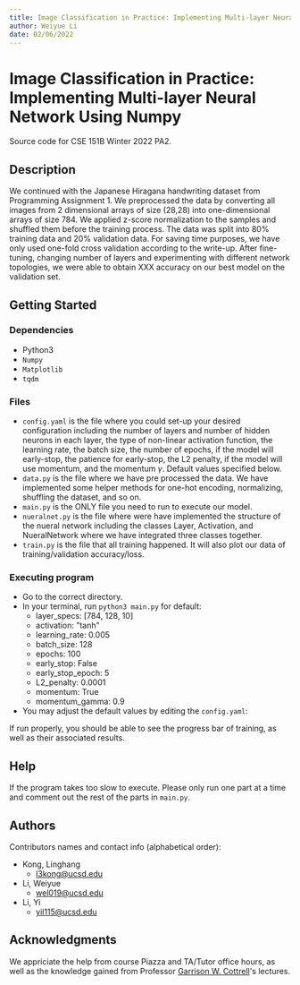```yaml
---
title: Image Classification in Practice: Implementing Multi-layer Neural Network Using Numpy
author: Weiyue Li
date: 02/06/2022
---
```


# Image Classification in Practice: Implementing Multi-layer Neural Network Using Numpy

Source code for CSE 151B Winter 2022 PA2.

## Description

We continued with the Japanese Hiragana handwriting dataset from Programming Assignment 1. We preprocessed the data by converting all images from 2 dimensional arrays of size (28,28) into one-dimensional arrays of size 784. We applied z-score normalization to the samples and shuffled them before the training process. The data was split into 80% training data and 20% validation data. For saving time purposes, we have only used one-fold cross validation according to the write-up. After fine-tuning, changing number of layers and experimenting with different network topologies, we were able to obtain XXX accuracy on our best model on the validation set.

## Getting Started

### Dependencies

* Python3
* `Numpy`
* `Matplotlib`
* `tqdm`


### Files
* `config.yaml` is the file where you could set-up your desired configuration including the number of layers and number of hidden neurons in each layer, the type of non-linear activation function, the learning rate, the batch size, the number of epochs, if the model will early-stop, the patience for early-stop, the L2 penalty, if the model will use momentum, and the momentum $\gamma$. Default values specified below.
* `data.py` is the file where we have pre processed the data. We have implemented some helper methods for one-hot encoding, normalizing, shuffling the dataset, and so on.
* `main.py` is the ONLY file you need to run to execute our model.
* `nueralnet.py` is the file where were have implemented the structure of the nueral network including the classes Layer, Activation, and NueralNetwork where we have integrated three classes together.
* `train.py` is the file that all training happened. It will also plot our data of training/validation accuracy/loss.

### Executing program

* Go to the correct directory.
* In your terminal, run `python3 main.py` for default:
    * layer_specs: [784, 128, 10]
    * activation: "tanh"
    * learning_rate: 0.005
    * batch_size: 128
    * epochs: 100
    * early_stop: False
    * early_stop_epoch: 5
    * L2_penalty: 0.0001
    * momentum: True
    * momentum_gamma: 0.9
* You may adjust the default values by editing the `config.yaml`: 

If run properly, you should be able to see the progress bar of training, as well as their associated results.


## Help

If the program takes too slow to execute. Please only run one part at a time and comment out the rest of the parts in `main.py`.


## Authors

Contributors names and contact info (alphabetical order):

* Kong, Linghang
    * l3kong@ucsd.edu
* Li, Weiyue
    * wel019@ucsd.edu
* Li, Yi
    * yil115@ucsd.edu 

## Acknowledgments

We appriciate the help from course Piazza and TA/Tutor office hours, as well as the knowledge gained from Professor [Garrison W. Cottrell](https://cseweb.ucsd.edu/~gary/)'s lectures.